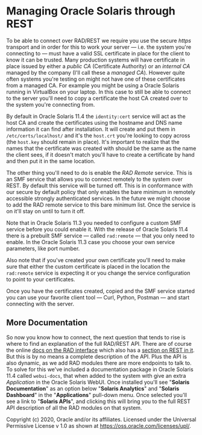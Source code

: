 # Managing Oracle Solaris through REST

To be able to connect over RAD/REST we require you use the secure *https* transport and in order for this to work your server — i.e. the system you're connecting to — must have a valid SSL certificate in place for the client to know it can be trusted. Many production systems will have certificate in place issued by either a *public CA* (Certificate Authority) or an *internal CA* managed by the company (I'll call these a *managed CA*). However quite often systems you're testing on might not have one of these certificates from a managed CA. For example you might be using a Oracle Solaris running in VirtualBox on your laptop. In this case to still be able to connect to the server you'll need to copy a certificate the host CA created over to the system you're connecting from.

By default in Oracle Solaris 11.4 the `identity:cert` service will act as the host CA and create the certificates using the hostname and DNS name information it can find after installation. It will create and put them in `/etc/certs/localhost/` and it's the `host.crt` you're looking to copy across (the `host.key` should remain in place). It's important to realize that the names that the certificate was created with should be the same as the name the client sees, if it doesn't match you'll have to create a certificate by hand and then put it in the same location.

The other thing you'll need to do is enable the *RAD Remote* service. This is an SMF service that allows you to connect remotely to the system over REST. By default this service will be turned off. This is in conformance with our secure by default policy that only enables the bare minimum in remotely accessible strongly authenticated services. In the future we might choose to add the RAD remote service to this bare minimum list. Once the service is on it'll stay on until to turn it off.

Note that in Oracle Solaris 11.3 you needed to configure a custom SMF service before you could enable it. With the release of Oracle Solaris 11.4 there is a prebuilt SMF service — called `rad:remote` — that you only need to enable. In the Oracle Solaris 11.3 case you choose your own service parameters, like port number.

Also note that if you've created your own certificate you'll need to make sure that either the custom certificate is placed in the location the `rad:remote` service is expecting it or you change the service configuration to point to your certificates.

Once you have the certificates created, copied and the SMF service started you can use your favorite client tool — Curl, Python, Postman — and start connecting with the server.



## More Documentation

So now you know how to connect, the next question that tends to rise is where to find an explanation of the full RAD/REST API. There are of course the online [docs on the RAD interface](https://docs.oracle.com/cd/E37838_01/html/E68270/index.html) which also has a [section on REST in it](https://docs.oracle.com/cd/E37838_01/html/E68270/gpzxz.html#scrolltoc). But this is by no means a complete description of the API. Plus the API is also dynamic, as we add RAD modules there are more endpoints to talk to. To solve for this we've included a documentation package in Oracle Solaris 11.4 called `webui-docs`, that when added to the system with give an extra *Application* in the Oracle Solaris WebUI. Once installed you'll see "**Solaris Documentation**" as an option below "**Solaris Analytics**" and "**Solaris Dashboard**" in the "**Applications**" pull-down menu. Once selected you'll see a link to "**Solaris APIs**", and clicking this will bring you to the full REST API description of all the RAD modules on that system.







Copyright (c) 2020, Oracle and/or its affiliates.
 Licensed under the Universal Permissive License v 1.0 as shown at <https://oss.oracle.com/licenses/upl/>.